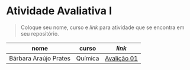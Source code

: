 # Atividade Avaliativa I

> Coloque seu nome, curso e _link_ para atividade que se encontra em seu repositório.

nome | curso | _link_ 
------ | ------- | ------
Bárbara Araújo Prates | Química | [Avalição 01](https://github.com/Barbaraprattes/Avalicao001)
